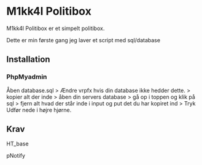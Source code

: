 # M1kk4l Politibox

M1kk4l Politibox er et simpelt politibox.

Dette er min første gang jeg laver et script med sql/database

## Installation

### PhpMyadmin
Åben database.sql > Ændre vrpfx hvis din database ikke hedder dette. > kopier alt der inde > åben din servers database > gå op i toppen og klik på sql > fjern alt hvad der står inde i input og put det du har kopiret ind > Tryk Udfør nede i højre hjørne.

## Krav 
HT_base

pNotify